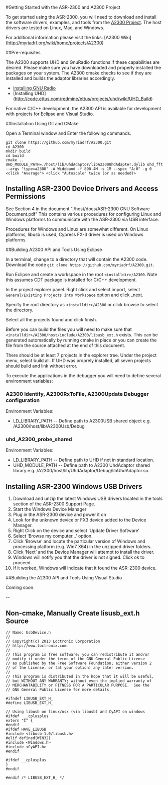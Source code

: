 #Getting Started with the ASR-2300 and A2300 Project



To get started using the ASR-2300, you will need to download and install the software drivers, examples, and tools from the [A2300 Project](https://github.com/myriadrf/A2300). The host drivers are tested on Linux, Mac, and Windows.

For additional information please visit the links:
[A2300 Wiki] (http://myriadrf.org/wiki/home/projects/A2300)

##Pre-requisites  

The A2300 supports UHD and GnuRadio functions if these capabilities are desired.  Please make sure you have downloaded and properly installed the packages on your system.  The A2300 cmake checks to see if they are installed and builds the adaptor libraries accordingly. 

* [Installing GNU Radio](http://gnuradio.org/redmine/projects/gnuradio/wiki/InstallingGRFromSource)
* [Installing UHD] (http://code.ettus.com/redmine/ettus/projects/uhd/wiki/UHD_Build)


For native C/C++ development, the A2300 API is available for development with projects for Eclipse and Visual Studio.

##Installation Using Git and CMake

Open a Terminal window and Enter the following commands.  

    git clone https://github.com/myriadrf/A2300.git
    cd A2300
    mkdir build
    cd build
    cmake ..
    UHD_MODULE_PATH=./host/lib/UhdAdaptor/libA2300UhdAdapter.dylib uhd_fft --args "type=a2300" -A Wideband -f 890.4M -s 1M --spec "A:0" -g 0 <click "Average"> <click "Autoscale" twice (or as needed)>
  

## Installing ASR-2300 Device Drivers and Access Permissions
See Section 4 in the document "./host/docs/ASR-2300 GNU Software Document.pdf" This contains various procedures for configuring Linux and Windows 
platforms to communicate with the ASR-2300 via USB interface.
 
Procedures for Windows and Linux are somewhat different.  On Linux platforms, libusb is used, Cypress FX-3 driver is used on Windows platforms.


##Building A2300 API and Tools Using Eclipse

In a terminal, change to a directory that will contain the A2300 code.  Download the code `git clone https://github.com/myriadrf/A2300.git`.

Run Eclipse and create a workspace in the root `<installdir>/A2300`.  Note this assumes CDT package is installed for C/C++ development.

In the project explorer panel.  Right click and select import, select `General/Existing Projects into Workspace` option and click _next.

Specify the root directory as `<installdir>/A2300` or click browse to select the directory.

Select all the projects found and click finish.

Before you can build the files you will need to make sure that `<installdir>/A2300/host/include/A2300/libusb_ext.h` exists.  This can be generated automatically by running cmake in place or you can create the file 
from the source attached at the end of this document.

There should be at least 7 projects in the explorer tree. Under the project menu, select build all. If UHD was proprely installed, all seven projects should build and link without error.  


To execute the applications in the debugger you will need to define several environment variables:

### A2300 Identify, A2300RxToFile, A2300Update Debugger configuration

  Environment Variables:
  
   * LD_LIBRARY_PATH -- Define path to A2300USB shared object e.g. <installdir>/A2300/host/lib/A2300Usb/Debug  
    
### uhd_A2300_probe_shared

  Environment Variables:
  
   * LD_LIBRARY_PATH -- Define path to UHD if not in standard location.
   * UHD_MODULE_PATH -- Define path to A2300 UhdAdaptor shared library e.g. <installdir>/A2300/host/lib/UhdAdaptor/Debug/libUhdAdaptor.so.

## Installing ASR-2300 Windows USB Drivers
 1) Download and unzip the latest Windows USB drivers located in the tools section of the ASR-2300 Support Page.
 2) Start the Windows Device Manager
 3) Plug in the ASR-2300 device and power it on
 4) Look for the unknown device or FX3 device added to the Device Manager.
 5) Right Click on the device and select ‘Update Driver Software’
 6) Select ‘Browse my computer…’ option.
 7) Click ‘Browse’ and locate the particular version of Windows and processing platform (e.g. Win7 X64) in the unzipped driver folders.
 8) Click ‘Next’ and the Device Manager will attempt to install the driver.
 9) Windows will notify you that the driver is not signed. Click ok to proceed.
 10) If it worked, Windows will indicate that it found the ASR-2300 device.

##Building the A2300 API and Tools Using Visual Studio

Coming soon.

--
## Non-cmake, Manually Create lisusb_ext.h Source

    // Name: UsbDevice.h
    //
    // Copyright(c) 2013 Loctronix Corporation
    // http://www.loctronix.com
    //
    // This program is free software; you can redistribute it and/or
    // modify it under the terms of the GNU General Public License
    // as published by the Free Software Foundation; either version 2
    // of the License, or (at your option) any later version.
    //
    // This program is distributed in the hope that it will be useful,
    // but WITHOUT ANY WARRANTY; without even the implied warranty of
    // MERCHANTABILITY or FITNESS FOR A PARTICULAR PURPOSE.  See the
    // GNU General Public License for more details.

    #ifndef LIBUSB_EXT_H_
    #define LIBUSB_EXT_H_

    // Using libusb on linux/osx (via libusb) and CyAPI on windows
    #ifdef  __cplusplus
    extern "C" {
    #endif
    #ifdef HAVE_LIBUSB
    #include <libusb-1.0/libusb.h>
    #elif defined(WIN32)
    #include <Windows.h>
    #include <CyAPI.h>
    #endif

    #ifdef __cplusplus
    }
    #endif

    #endif /* LIBUSB_EXT_H_ */





